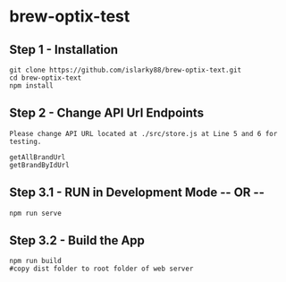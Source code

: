 # brew-optix-test


## Step 1 - Installation 
```
git clone https://github.com/islarky88/brew-optix-text.git
cd brew-optix-text
npm install

```

## Step 2 - Change API Url Endpoints
```
Please change API URL located at ./src/store.js at Line 5 and 6 for testing. 

getAllBrandUrl
getBrandByIdUrl
```

## Step 3.1 - RUN in Development Mode -- OR --
```
npm run serve
```

## Step 3.2 - Build the App
```
npm run build
#copy dist folder to root folder of web server
```


